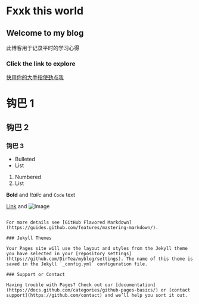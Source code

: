 # Fxxk this world
## Welcome to my blog

此博客用于记录平时的学习心得

### Click the link to explore

[快用你的大手指使劲点我](https://github.com/DirTea/myblog)

# 钩巴 1
## 钩巴 2
### 钩巴 3

- Bulleted
- List

1. Numbered
2. List

**Bold** and _Italic_ and `Code` text

[Link](url) and ![Image](src)
```

For more details see [GitHub Flavored Markdown](https://guides.github.com/features/mastering-markdown/).

### Jekyll Themes

Your Pages site will use the layout and styles from the Jekyll theme you have selected in your [repository settings](https://github.com/DirTea/myblog/settings). The name of this theme is saved in the Jekyll `_config.yml` configuration file.

### Support or Contact

Having trouble with Pages? Check out our [documentation](https://docs.github.com/categories/github-pages-basics/) or [contact support](https://github.com/contact) and we’ll help you sort it out.
